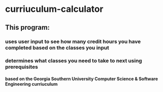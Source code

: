 # curriuculum-calculator
## This program:

### uses user input to see how many credit hours you have completed based on the classes you input 
### determines what classes you need to take to next using prerequisites

#### based on the Georgia Southern University Computer Science & Software Engineering curriuculum
